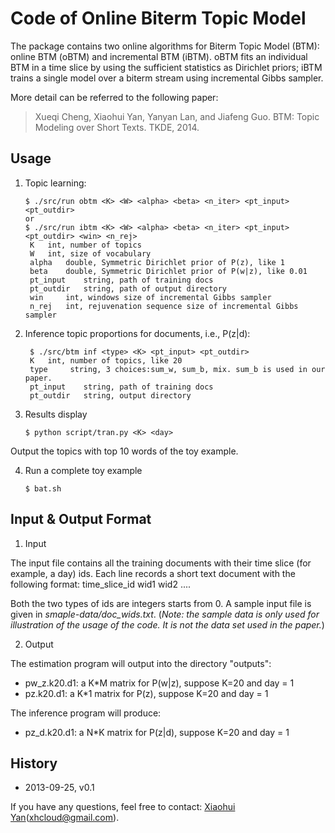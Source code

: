# Code of Online Biterm Topic Model

  The package contains two online algorithms for Biterm Topic Model (BTM): online BTM (oBTM) and incremental BTM (iBTM). oBTM fits an individual BTM in a time slice by using the sufficient statistics as Dirichlet priors; iBTM trains a single model over a biterm stream using incremental Gibbs sampler.

More detail can be referred to the following paper:

   > Xueqi Cheng, Xiaohui Yan, Yanyan Lan, and Jiafeng Guo. BTM: Topic Modeling over Short Texts. TKDE, 2014. 

## Usage ##

1. Topic learning:

       $ ./src/run obtm <K> <W> <alpha> <beta> <n_iter> <pt_input> <pt_outdir>
       or
       $ ./src/run ibtm <K> <W> <alpha> <beta> <n_iter> <pt_input> <pt_outdir> <win> <n_rej>
    	K	int, number of topics
    	W	int, size of vocabulary
    	alpha	double, Symmetric Dirichlet prior of P(z), like 1
    	beta	double, Symmetric Dirichlet prior of P(w|z), like 0.01
    	pt_input    string, path of training docs
    	pt_outdir	string, path of output directory
        win     int, windows size of incremental Gibbs sampler
        n_rej   int, rejuvenation sequence size of incremental Gibbs sampler

2. Inference topic proportions for documents, i.e., P(z|d):

        $ ./src/btm inf <type> <K> <pt_input> <pt_outdir>
    	K	int, number of topics, like 20
    	type	 string, 3 choices:sum_w, sum_b, mix. sum_b is used in our paper.
    	pt_input	string, path of training docs
    	pt_outdir	string, output directory


3. Results display

       $ python script/tran.py <K> <day>

  Output the topics with top 10 words of the toy example.

4. Run a complete toy example

       $ bat.sh

## Input & Output Format ##

1. Input

 The input file contains all the training documents with their time slice (for example, a day) ids. Each line records a short text document with the following format:
       time_slice_id     wid1 wid2 ....
 
 Both the two types of ids are integers starts from 0. A sample input file is given in *smaple-data/doc_wids.txt*. (*Note: the sample data is only used for illustration of the usage of the code. It is not the data set used in the paper.*)


2. Output

 The estimation program will output into the directory "outputs":   
 - pw_z.k20.d1: a K*M matrix for P(w|z), suppose K=20 and day = 1 
 - pz.k20.d1:   a K*1 matrix for P(z), suppose K=20 and day = 1

 The inference program will produce:   
 - pz_d.k20.d1: a N*K matrix for P(z|d), suppose K=20 and day = 1

## History ##
- 2013-09-25, v0.1

If you have any questions, feel free to contact: [Xiaohui Yan](http://shortext.org "Xiaohui Yan")(xhcloud@gmail.com).
